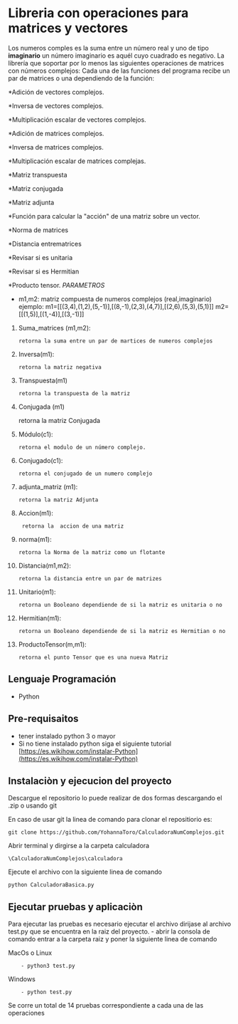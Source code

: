 ﻿# Libreria con operaciones para matrices y vectores 


Los numeros comples es la suma entre un número real y uno de tipo **imaginario**  un número imaginario es aquél cuyo cuadrado es negativo.
La librería que soportar por lo menos las siguientes operaciones de matrices con números complejos:
Cada una de las funciones del programa recibe un par de matrices o una dependiendo de la función:

*Adición de vectores complejos.

*Inversa de vectores complejos.

*Multiplicación escalar de vectores complejos.

*Adición de matrices complejos.

*Inversa de matrices complejos.

*Multiplicación escalar de matrices complejas.

*Matriz transpuesta

*Matriz conjugada

*Matriz adjunta

*Función para calcular la "acción" de una matriz sobre un vector.

*Norma de matrices

*Distancia entrematrices

*Revisar si es unitaria

*Revisar si es Hermitian

*Producto tensor.
*PARAMETROS*

* m1,m2: matriz compuesta de numeros complejos (real,imaginario)	
ejemplo:
m1=[[(3,4),(1,2),(5,-1)],[(8,-1),(2,3),(4,7)],[(2,6),(5,3),(5,1)]]
m2=[[(1,5)],[(1,-4)],[(3,-1)]]

1.  Suma_matrices (m1,m2): 

		retorna la suma entre un par de martices de numeros complejos
2.  Inversa(m1): 

		retorna la matriz negativa

	
4.  Transpuesta(m1)

		retorna la transpuesta de la matriz 
5.   Conjugada (m1)

		retorna la matriz Conjugada
	
	
6.  Módulo(c1): 

		retorna el modulo de un número complejo.
	
7.  Conjugado(c1):

		retorna el conjugado de un numero complejo

8.  adjunta_matriz (m1): 

		retorna la matriz Adjunta


9. Accion(m1): 

		retorna la  accion de una matriz
		
10. norma(m1): 

		retorna la Norma de la matriz como un flotante
		
11. Distancia(m1,m2): 

		retorna la distancia entre un par de matrizes
12. Unitario(m1): 

		retorna un Booleano dependiende de si la matriz es unitaria o no
13. Hermitian(m1): 

		retorna un Booleano dependiende de si la matriz es Hermitian o no
14. ProductoTensor(m,m1): 

		retorna el punto Tensor que es una nueva Matriz


## Lenguaje Programación
* Python
## Pre-requisaitos
* tener instalado python 3 o mayor
* Si no tiene instalado python siga el siguiente tutorial [https://es.wikihow.com/instalar-Python](https://es.wikihow.com/instalar-Python)
## Instalaciòn y ejecucion del proyecto
Descargue el repositorio lo puede realizar de dos formas descargando el .zip o usando git 

En caso de usar git la linea de comando para clonar el repositiorio es:

```
git clone https://github.com/YohannaToro/CalculadoraNumComplejos.git
```

Abrir terminal y dirgirse a la carpeta calculadora

```
\CalculadoraNumComplejos\calculadora
```
Ejecute el archivo con la siguiente linea de comando

```
python CalculadoraBasica.py
```

##  Ejecutar pruebas y aplicaciòn
Para ejecutar las pruebas es necesario ejecutar el archivo dirijase al archivo test.py que se encuentra en la raiz del proyecto.
	- abrir la consola de comando entrar a la carpeta raiz y poner la siguiente linea de comando
	
MacOs o Linux
	
		- python3 test.py
	
Windows
		
		- python test.py
Se corre un total de 14 pruebas correspondiente a cada una de las operaciones
